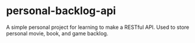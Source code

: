 # personal-backlog-api
A simple personal project for learning to make a RESTful API. Used to store personal movie, book, and game backlog.
